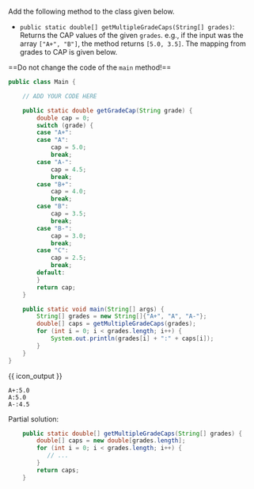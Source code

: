 <panel type="dark" header="###  <small><small>{{ icon_important }} [Key Exercise] `getMultipleGradeCaps` Method</small></small>" expanded >

Add the following method to the class given below.

* `public static double[] getMultipleGradeCaps(String[] grades)`: Returns the CAP values of the given `grades`. e.g., if the input was the array `["A+", "B"]`, the method returns `[5.0, 3.5]`. The mapping from grades to CAP is given below.

<div class="indented">

<include src="../branching/q-gradeHelper.md#capConversion" />

</div>

==Do not change the code of the `main` method!==

```java
public class Main {

    // ADD YOUR CODE HERE

    public static double getGradeCap(String grade) {
        double cap = 0;
        switch (grade) {
        case "A+":
        case "A":
            cap = 5.0;
            break;
        case "A-":
            cap = 4.5;
            break;
        case "B+":
            cap = 4.0;
            break;
        case "B":
            cap = 3.5;
            break;
        case "B-":
            cap = 3.0;
            break;
        case "C":
            cap = 2.5;
            break;
        default:
        }
        return cap;
    }

    public static void main(String[] args) {
        String[] grades = new String[]{"A+", "A", "A-"};
        double[] caps = getMultipleGradeCaps(grades);
        for (int i = 0; i < grades.length; i++) {
            System.out.println(grades[i] + ":" + caps[i]);
        }
    }
}
```
{{ icon_output }}
```
A+:5.0
A:5.0
A-:4.5
```

<panel type="seamless" header="Hint">

Partial solution:
```java
    public static double[] getMultipleGradeCaps(String[] grades) {
        double[] caps = new double[grades.length];
        for (int i = 0; i < grades.length; i++) {
           // ...
        }
        return caps;
    }
```

</panel>
</panel>
